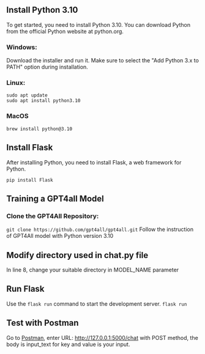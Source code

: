## Install Python 3.10
To get started, you need to install Python 3.10. You can download Python from the official Python website at python.org.

### Windows:

Download the installer and run it.
Make sure to select the "Add Python 3.x to PATH" option during installation.

### Linux:
```
sudo apt update
sudo apt install python3.10
```

### MacOS
```
brew install python@3.10
```

## Install Flask
After installing Python, you need to install Flask, a web framework for Python.

``` pip install Flask ```

## Training a GPT4all Model

### Clone the GPT4All Repository:
`git clone https://github.com/gpt4all/gpt4all.git`
Follow the instruction of GPT4All model with Python version 3.10

## Modify directory used in chat.py file
In line 8, change your suitable directory in MODEL_NAME parameter

## Run Flask
Use the `flask run` command to start the development server.
`flask run`

## Test with Postman
Go to [Postman](https://www.postman.com), enter URL: http://127.0.0.1:5000/chat with POST method, the body is input_text for key and value is your input.
